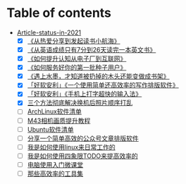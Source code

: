 # Table of contents

* [Article-status-in-2021](SUMMARY.md)
  - [x] [《从热爱分享到发起读书小航海》](article-status-in-2021/《从热爱分享到发起读书小航海》.md)
  - [x] [《从英语成绩只有7分到26天读完一本英文书》](article-status-in-2021/《从英语成绩只有7分到26天读完一本英文书》.md)
  - [x] [《如何提升认知从电子厂到互联网》](article-status-in-2021/《如何提升认知从电子厂到互联网》.md)
  - [x] [《如何服务好你的第一批种子用户》](article-status-in-2021/《如何服务好你的第一批种子用户》.md)
  - [x] [《遇上水墨，才知道被扔掉的木头还能变做成书架》](article-status-in-2021/《遇上水墨，才知道被扔掉的木头还能变做成书架》.md)
  - [x] [「好软安利」《一个使用简单还高效率的写作排版软件》](article-status-in-2021/「好软安利」《一个使用简单还高效率的写作排版软件》.md)
  - [x] [「好软安利」《手机上打字超快的输入法》](article-status-in-2021/「好软安利」《手机上打字超快的输入法》.md)
  - [x] [三个方法彻底解决换机后照片顺序打乱](article-status-in-2021/三个方法彻底解决换机后照片顺序打乱.md)
  - [ ] [ArchLinux软件清单](ArchLinux软件清单.md)
  - [ ] [M43相机画质提升教程](M43相机画质提升教程.md)
  - [ ] [Ubuntu软件清单](Ubuntu软件清单.md)
  - [ ] [分享一个简单高效的公众号文章排版软件](分享一个简单高效的公众号文章排版软件.md)
  - [ ] [我是如何使用linux来日常工作的](我是如何使用linux来日常工作的.md)
  - [ ] [我是如何使用四象限TODO来提高效率的](我是如何使用四象限TODO来提高效率的.md)
  - [ ] [电脑使用入门微课堂](电脑使用入门微课堂.md)
  - [ ]  [那些高效率的工具集](那些高效率的工具集.md)
